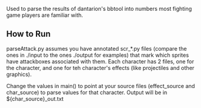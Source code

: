 Used to parse the results of dantarion's bbtool into numbers most fighting game players are familiar with.

## How to Run
parseAttack.py assumes you have annotated scr_*.py files (compare the ones in ./input to the ones ./output for examples) that mark which sprites have attackboxes associated with them. Each character has 2 files, one for the character, and one for teh character's effects (like projectiles and other graphics).

Change the values in main() to point at your source files (effect_source and char_source) to parse values for that character. Output will be in ${char_source}_out.txt
